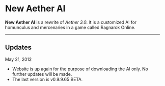 # New Aether AI #

**New Aether AI** is a rewrite of _Aether 3.0_. It is a customized AI for homunculus and mercenaries in a game called Ragnarok Online.


---


## Updates ##

May 21, 2012
  * Website is up again for the purpose of downloading the AI only. No further updates will be made.
  * The last version is v0.9.9.65 BETA.